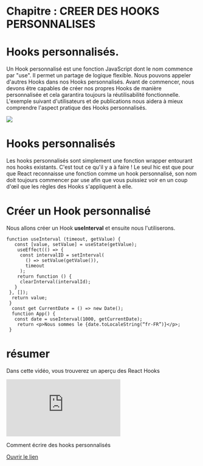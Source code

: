# Chapitre : CREER DES HOOKS PERSONNALISES


# Hooks personnalisés.

Un Hook personnalisé est une fonction JavaScript dont le nom commence par "use". Il permet un partage de logique flexible.
Nous pouvons appeler d'autres Hooks dans nos Hooks personnalisés.
Avant de commencer, nous devons être capables de créer nos propres Hooks de manière personnalisée et cela garantira toujours la réutilisabilité fonctionnelle.
L'exemple suivant d'utilisateurs et de publications nous aidera à mieux comprendre l'aspect pratique des Hooks personnalisés.

![](https://i.imgur.com/O5Niw3d.png)

# Hooks personnalisés

Les hooks personnalisés sont simplement une fonction wrapper entourant nos hooks existants.
C'est tout ce qu'il y a à faire ! Le seul hic est que pour que React reconnaisse une fonction comme un hook personnalisé, son nom doit toujours commencer par use afin que vous puissiez voir en un coup d'œil que les règles des Hooks s'appliquent à elle.

# Créer un Hook personnalisé

Nous allons créer un Hook **useInterval** et ensuite nous l'utiliserons.

```
function useInterval (timeout, getValue) {
   const [value, setValue] = useState(getValue);
    useEffect(() => {
     const intervalID = setInterval(
       () => setValue(getValue()),
       timeout
     );
    return function () {
     clearInterval(intervalId);
   }
 }, []);
  return value;
 }
  const get CurrentDate = () => new Date();
  function App() {
   const date = useInterval(1000, getCurrentDate);
    return <p>Nous sommes le {date.toLocaleString(“fr-FR”)}</p>;
 }
```

# résumer

Dans cette vidéo, vous trouverez un aperçu des React Hooks

<iframe allowfullscreen="true" frameborder="0" src="https://www.youtube.com/embed/cxQZaYkBLRg?list=PL-w_yrNy8uTaWNAYCFoyW0C0zPm4S9b3v"></iframe>


Comment écrire des hooks personnalisés

[Ouvrir le lien](https://dev.to/wellpaidgeek/how-to-write-custom-hooks-in-react-1ana)
